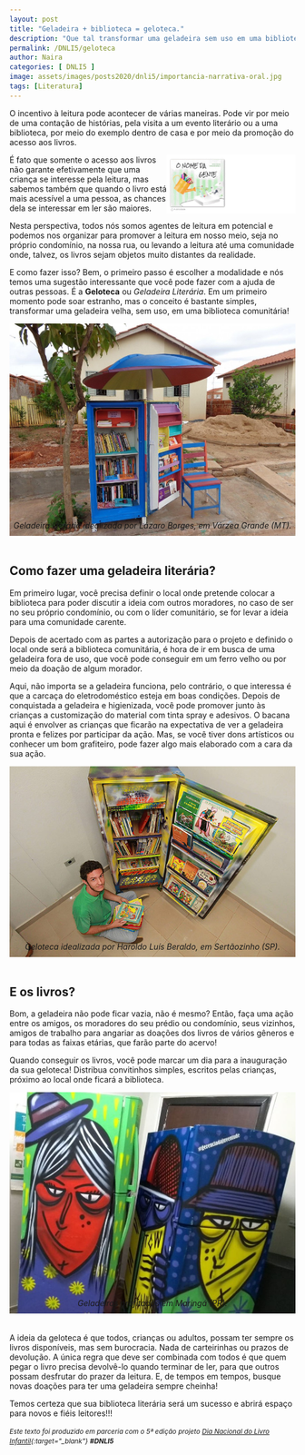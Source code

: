 ```yaml
---
layout: post
title: "Geladeira + biblioteca = geloteca."
description: "Que tal transformar uma geladeira sem uso em uma biblioteca comunitária?"
permalink: /DNLI5/geloteca
author: Naira
categories: [ DNLI5 ]
image: assets/images/posts2020/dnli5/importancia-narrativa-oral.jpg
tags: [Literatura]
---
```

<style>
.onomegente {float: right; width: 45%;}
.amazon {float: right; width: 25%; margin-left: 10px; margin-top: 10px; box-shadow: 0 4px 8px 0 rgba(0, 0, 0, 0.2), 0 6px 20px 0 rgba(0, 0, 0, 0.19);}
.bruxa {float: right; width: 25%;}
.kindle {float: right; width: 35%; padding:10px;}
.d5a10 {
  font-family: 'Crafty Girls', cursive;
  color:gray;
  font-weight: bold;
}

figure {
  margin: 0rem;
}
figcaption {
display: block;
position: relative;
top:-30px;
font-style: italic;
text-align: center;
}
</style>
O incentivo à leitura pode acontecer de várias maneiras. Pode vir por meio de uma contação de histórias, pela visita a um evento literário ou a uma biblioteca, por meio do exemplo dentro de casa e por meio da promoção do acesso aos livros. 
 
<a href="https://aprender.digital/"><img class="onomegente" src="/assets/images/o-nome-da-gente.gif" align="rigth"></a>
É fato que somente o acesso aos livros não garante efetivamente que uma criança se interesse pela leitura, mas sabemos também que quando o livro está mais acessível a uma pessoa, as chances dela se interessar em ler são maiores.

Nesta perspectiva, todos nós somos agentes de leitura em potencial e podemos nos organizar para promover a leitura em nosso meio, seja no próprio condomínio, na nossa rua, ou levando a leitura até uma comunidade onde, talvez, os livros sejam objetos muito distantes da realidade.

E como fazer isso? Bem, o primeiro passo é escolher a modalidade e nós temos uma sugestão interessante que você pode fazer com a ajuda de outras pessoas. É a **Geloteca** ou *Geladeira Literária*. Em um primeiro momento pode soar estranho, mas o conceito é bastante simples, transformar uma geladeira velha, sem uso, em uma biblioteca comunitária! 

<figure>
<img src="/assets/images/posts2020/dnli5/geloteca-01.jpg" alt=" Geladeira literária  idealizada por Lázaro Borges, em Várzea Grande">
<figcaption>Geladeira literária  idealizada por Lázaro Borges, em Várzea Grande (MT).</figcaption>
</figure>

## Como fazer uma geladeira literária?
Em primeiro lugar, você precisa definir o local onde pretende colocar a biblioteca para poder discutir a ideia com outros moradores, no caso de ser no seu próprio condomínio, ou com o líder comunitário, se for levar a ideia para uma comunidade carente. 

Depois de acertado com as partes a autorização para o projeto e definido o local onde será a biblioteca comunitária, é hora de ir em busca de uma geladeira fora de uso, que você pode conseguir em um ferro velho ou por meio da doação de algum morador. 

Aqui, não importa se a geladeira funciona, pelo contrário, o que interessa é que a carcaça do eletrodoméstico esteja em boas condições. Depois de conquistada a geladeira e higienizada, você pode promover junto às crianças a customização do material com tinta spray e adesivos. O bacana aqui é envolver as crianças que ficarão na expectativa de ver a geladeira pronta e felizes por participar da ação. Mas, se você tiver dons artísticos ou conhecer um bom grafiteiro, pode fazer algo mais elaborado com a cara da sua ação.

<figure>
<center>
<img src="/assets/images/posts2020/dnli5/geloteca-02.jpg" alt="Geloteca idealizada por Haroldo Luís Beraldo, em Sertãozinho">
</center>
<figcaption>Geloteca idealizada por Haroldo Luís Beraldo, em Sertãozinho (SP).</figcaption>
</figure>

## E os livros?
Bom, a geladeira não pode ficar vazia, não é mesmo? Então, faça uma ação entre os amigos, os moradores do seu prédio ou condomínio, seus vizinhos, amigos de trabalho para angariar as doações dos livros de vários gêneros e para todas as faixas etárias, que farão parte do acervo!  

Quando conseguir os livros, você pode marcar um dia para a inauguração da sua geloteca! Distribua convitinhos simples, escritos pelas crianças, próximo ao local onde ficará a biblioteca.

<figure>
<center>
<img src="/assets/images/posts2020/dnli5/geloteca-03.jpg" alt="Geladeiras grafitadas em Maringá">
</center>
<figcaption>Geladeiras grafitadas em Maringá (PR).</figcaption>
</figure>

A ideia da geloteca é que todos, crianças ou adultos, possam ter sempre os livros disponíveis, mas sem burocracia. Nada de carteirinhas ou prazos de devolução. A única regra que deve ser combinada com todos é que quem pegar o livro precisa devolvê-lo quando terminar de ler, para que outros possam desfrutar do prazer da leitura. E, de tempos em tempos, busque novas doações para ter uma geladeira sempre cheinha! 

Temos certeza que sua biblioteca literária será um sucesso e abrirá espaço para novos e fiéis leitores!!!

<small><i>Este texto foi produzido em parceria com o 5ª edição projeto [Dia Nacional do Livro Infantil](https://dnli.aprender.digital){:target="_blank"} **#DNLI5**</i></small>